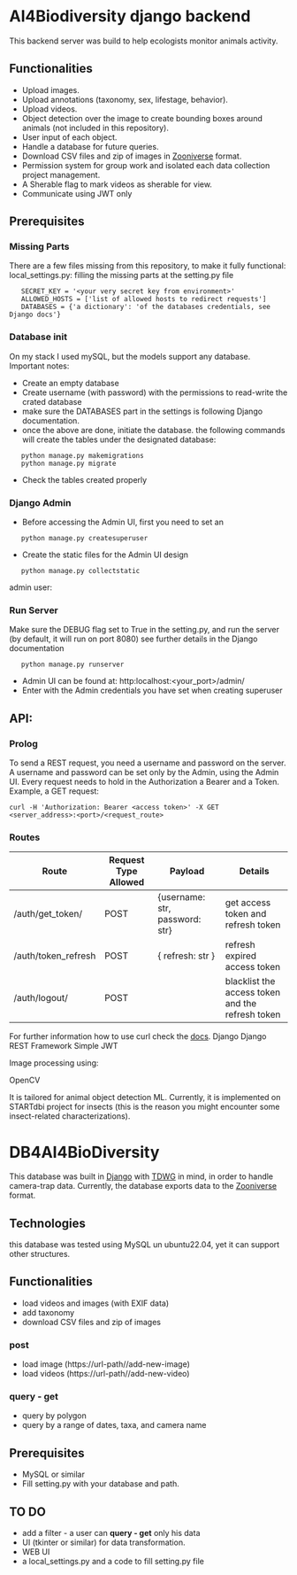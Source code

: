 # AI4Biodiversity django backend
This backend server was build to help ecologists monitor animals activity.

## Functionalities
* Upload images.
* Upload annotations (taxonomy, sex, lifestage, behavior).
* Upload videos.
* Object detection over the image to create bounding boxes around animals (not included in this repository).
* User input of each object.
* Handle a database for future queries.
* Download CSV files and zip of images in [Zooniverse](https://www.zooniverse.org/) format.
* Permission system for group work and isolated each data collection project management.
* A Sherable flag to mark videos as sherable for view.
* Communicate using JWT only

## Prerequisites
### Missing Parts
There are a few files missing from this repository, to make it fully functional:
local_settings.py: filling the missing parts at the setting.py file
```
   SECRET_KEY = '<your very secret key from environment>'
   ALLOWED_HOSTS = ['list of allowed hosts to redirect requests']
   DATABASES = {'a dictionary': 'of the databases credentials, see Django docs'}
```

### Database init
On my stack I used mySQL, but the models support any database.
Important notes:
* Create an empty database
* Create username (with password) with the permissions to read-write the crated database
* make sure the DATABASES part in the settings is following Django documentation.
* once the above are done, initiate the database. the following commands will create the tables under the designated database:
```
   python manage.py makemigrations
   python manage.py migrate
```
* Check the tables created properly

### Django Admin
* Before accessing the Admin UI, first you need to set an
```
   python manage.py createsuperuser
```
* Create the static files for the Admin UI design
```
   python manage.py collectstatic
```
admin user:

### Run Server
Make sure the DEBUG flag set to True in the setting.py, and run the server (by default, it will run on port 8080)
see further details in the Django documentation
```
   python manage.py runserver
```
* Admin UI can be found at: http:localhost:<your_port>/admin/
* Enter with the Admin credentials you have set when creating superuser

## API:
### Prolog
To send a REST request, you need a username and password on the server.
A username and password can be set only by the Admin, using the Admin UI.
Every request needs to hold in the Authorization a Bearer and a Token.
Example, a GET request:
```
curl -H 'Authorization: Bearer <access token>' -X GET <server_address>:<port>/<request_route>
```

### Routes

| Route | Request Type Allowed | Payload | Details |
| ----- | -------------------- | ------- | ------- |
| /auth/get_token/ | POST | {username: str, password: str} | get access token and refresh token |
| /auth/token_refresh | POST | { refresh: str } | refresh expired access token |
| /auth/logout/ | POST | | blacklist the access token and the refresh token | 

For further information how to use curl check the [docs](https://curl.se/docs/tutorial.html).
Django
Django REST Framework
Simple JWT

Image processing using:

OpenCV

It is tailored for animal object detection ML.
Currently, it is implemented on STARTdbi project for insects
(this is the reason you might encounter some insect-related characterizations).
# DB4AI4BioDiversity



This database was built in [Django](https://www.djangoproject.com/) with [TDWG](https://www.tdwg.org/) in mind, in order to handle camera-trap data.
Currently, the database exports data to the [Zooniverse](https://www.zooniverse.org/) format.

## Technologies
this database was tested using MySQL un ubuntu22.04, yet it can support other structures.

## Functionalities
- load videos and images (with EXIF data)
- add taxonomy
- download CSV files and zip of images

### post 
- load image (https://url-path//add-new-image)
- load videos (https://url-path//add-new-video)

### query - get
- query by polygon
- query by a range of dates, taxa, and camera name

## Prerequisites
- MySQL or similar
- Fill setting.py with your database and path. 

## TO DO
- add a filter - a user can **query - get** only his data
- UI (tkinter or similar) for data transformation.
- WEB UI
- a local_settings.py and a code to fill setting.py file 

  
